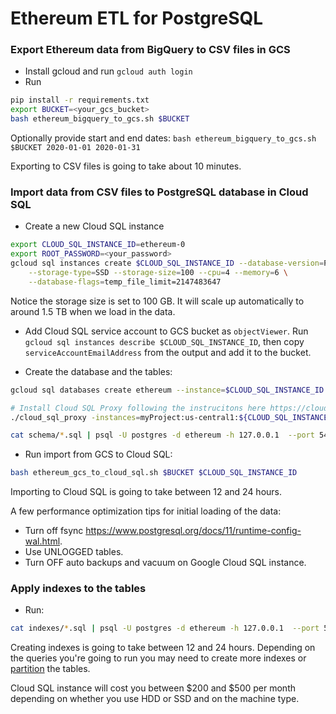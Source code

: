 # Ethereum ETL for PostgreSQL

### Export Ethereum data from BigQuery to CSV files in GCS

- Install gcloud and run `gcloud auth login`
- Run 
```bash
pip install -r requirements.txt
export BUCKET=<your_gcs_bucket>
bash ethereum_bigquery_to_gcs.sh $BUCKET
```

Optionally provide start and end dates: `bash ethereum_bigquery_to_gcs.sh $BUCKET 2020-01-01 2020-01-31`

Exporting to CSV files is going to take about 10 minutes.

### Import data from CSV files to PostgreSQL database in Cloud SQL

- Create a new Cloud SQL instance 

```bash
export CLOUD_SQL_INSTANCE_ID=ethereum-0
export ROOT_PASSWORD=<your_password>
gcloud sql instances create $CLOUD_SQL_INSTANCE_ID --database-version=POSTGRES_11 --root-password=$ROOT_PASSWORD \
    --storage-type=SSD --storage-size=100 --cpu=4 --memory=6 \
    --database-flags=temp_file_limit=2147483647
```

Notice the storage size is set to 100 GB. It will scale up automatically to around 1.5 TB when we load in the data.

- Add Cloud SQL service account to GCS bucket as `objectViewer`. 
Run `gcloud sql instances describe $CLOUD_SQL_INSTANCE_ID`, 
then copy `serviceAccountEmailAddress` from the output and add it to the bucket.

- Create the database and the tables:

```bash
gcloud sql databases create ethereum --instance=$CLOUD_SQL_INSTANCE_ID

# Install Cloud SQL Proxy following the instrucitons here https://cloud.google.com/sql/docs/mysql/sql-proxy#install
./cloud_sql_proxy -instances=myProject:us-central1:${CLOUD_SQL_INSTANCE_ID}=tcp:5433

cat schema/*.sql | psql -U postgres -d ethereum -h 127.0.0.1  --port 5433 -a
```

- Run import from GCS to Cloud SQL:

```bash
bash ethereum_gcs_to_cloud_sql.sh $BUCKET $CLOUD_SQL_INSTANCE_ID
```

Importing to Cloud SQL is going to take between 12 and 24 hours.

A few performance optimization tips for initial loading of the data:

- Turn off fsync https://www.postgresql.org/docs/11/runtime-config-wal.html.
- Use UNLOGGED tables.
- Turn OFF auto backups and vacuum on Google Cloud SQL instance.

### Apply indexes to the tables

- Run:

```bash
cat indexes/*.sql | psql -U postgres -d ethereum -h 127.0.0.1  --port 5433 -a
```

Creating indexes is going to take between 12 and 24 hours. Depending on the queries you're going to run
you may need to create more indexes or [partition](https://www.postgresql.org/docs/11/ddl-partitioning.html) the tables.

Cloud SQL instance will cost you between $200 and $500 per month depending on 
whether you use HDD or SSD and on the machine type. 

